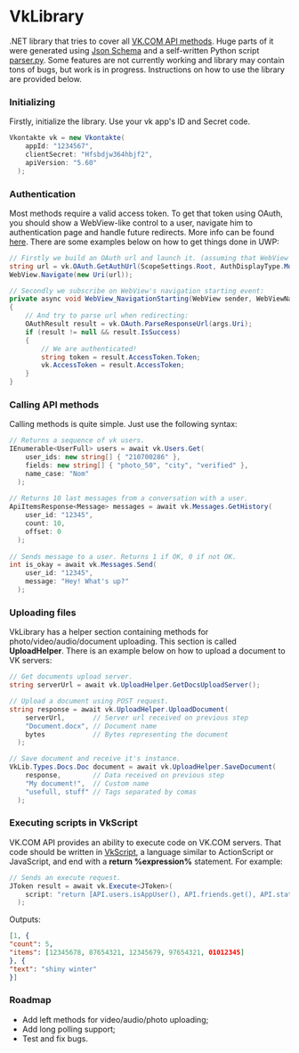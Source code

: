 # VkLibrary
.NET library that tries to cover all <a href="https://vk.com/dev">VK.COM API methods</a>. Huge parts of it were generated using <a href="https://github.com/VKCOM/vk-api-schema">Json Schema</a> and a self-written Python script <a href="https://github.com/Worldbeater/VkLibrary/blob/master/parser.py">parser.py</a>. Some features are not currently working and library may contain tons of bugs, but work is in progress. Instructions on how to use the library are provided below.

### Initializing
Firstly, initialize the library. Use your vk app's ID and Secret code.
```c#
Vkontakte vk = new Vkontakte(
    appId: "1234567",                 
    clientSecret: "Hfsbdjw364hbjf2",  
    apiVersion: "5.60"                
  );
```

### Authentication
Most methods require a valid access token. To get that token using OAuth, you should show a WebView-like control to a user, navigate him to authentication page and handle future redirects. More info can be found <a href="http://vk.com/dev/auth_mobile">here</a>. There are some examples below on how to get things done in UWP:
```c#
// Firstly we build an OAuth url and launch it. (assuming that WebView is a declared Web View control)
string url = vk.OAuth.GetAuthUrl(ScopeSettings.Root, AuthDisplayType.Mobile);
WebView.Navigate(new Uri(url));

// Secondly we subscribe on WebView's navigation starting event:
private async void WebView_NavigationStarting(WebView sender, WebViewNavigationStartingEventArgs args)
{
    // And try to parse url when redirecting:
    OAuthResult result = vk.OAuth.ParseResponseUrl(args.Uri);
    if (result != null && result.IsSuccess)
    {
        // We are authenticated!
        string token = result.AccessToken.Token;
        vk.AccessToken = result.AccessToken;
    }
}
```

### Calling API methods
Calling methods is quite simple. Just use the following syntax:
```c#
// Returns a sequence of vk users.
IEnumerable<UserFull> users = await vk.Users.Get(
    user_ids: new string[] { "210700286" },    
    fields: new string[] { "photo_50", "city", "verified" },
    name_case: "Nom"
  );
  
// Returns 10 last messages from a conversation with a user.
ApiItemsResponse<Message> messages = await vk.Messages.GetHistory(
    user_id: "12345",
    count: 10,
    offset: 0
  );
  
// Sends message to a user. Returns 1 if OK, 0 if not OK.
int is_okay = await vk.Messages.Send(
    user_id: "12345",
    message: "Hey! What's up?"
  );
```

### Uploading files
VkLibrary has a helper section containing methods for photo/video/audio/document uploading. This section is called <b>UploadHelper</b>. There is an example below on how to upload a document to VK servers:
```c#
// Get documents upload server.
string serverUrl = await vk.UploadHelper.GetDocsUploadServer();

// Upload a document using POST request.
string response = await vk.UploadHelper.UploadDocument(
    serverUrl,       // Server url received on previous step
    "Document.docx", // Document name 
    bytes            // Bytes representing the document
  );

// Save document and receive it's instance.
VkLib.Types.Docs.Doc document = await vk.UploadHelper.SaveDocument(
    response,        // Data received on previous step
    "My document!",  // Custom name 
    "usefull, stuff" // Tags separated by comas
  );
```

### Executing scripts in VkScript
VK.COM API provides an ability to execute code on VK.COM servers. That code should be written in <a href="https://vk.com/dev/execute">VkScript</a>, a language similar to ActionScript or JavaScript, and end with a <b>return %expression%</b> statement. For example:
```c#
// Sends an execute request.
JToken result = await vk.Execute<JToken>(
    script: "return [API.users.isAppUser(), API.friends.get(), API.status.get()];"
  );
```
Outputs:
```JSON
[1, {
"count": 5,
"items": [12345678, 87654321, 12345679, 97654321, 01012345]
}, {
"text": "shiny winter"
}]
```

### Roadmap
- Add left methods for video/audio/photo uploading;
- Add long polling support;
- Test and fix bugs.
